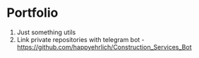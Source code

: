 # Portfolio
1. Just something utils
2. Link private repositories with telegram bot - https://github.com/happyehrlich/Construction_Services_Bot
